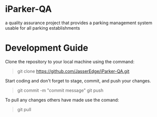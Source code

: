 # iParker-QA
a quality assurance project that provides a parking management system usable for all parking establishments

# Development Guide
Clone the repository to your local machine using the command:
> git clone https://github.com/JasserEdge/iParker-QA.git

Start coding and don't forget to stage, commit, and push your changes.
> git commit -m "commit message"
> git push

To pull any changes others have made use the comand:
> git pull
